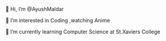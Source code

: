 👋 Hi, I’m @AyushMaldar

👀 I’m interested in Coding ,watching Anime

🌱 I’m currently learning Computer Science at St.Xaviers College

<!---
AyushMaldar/AyushMaldar is a ✨ special ✨ repository because its `README.md` (this file) appears on your GitHub profile.
You can click the Preview link to take a look at your changes.
--->

